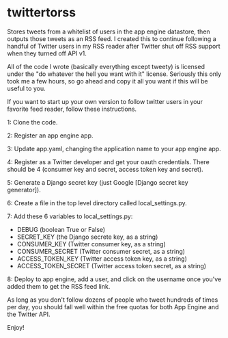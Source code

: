 twittertorss
============

Stores tweets from a whitelist of users in the app engine datastore, then
outputs those tweets as an RSS feed. I created this to continue following
a handful of Twitter users in my RSS reader after Twitter shut off RSS support
when they turned off API v1.

All of the code I wrote (basically everything except tweety) is licensed under
the "do whatever the hell you want with it" license.  Seriously this only took
me a few hours, so go ahead and copy it all you want if this will be useful to
you.

If you want to start up your own version to follow twitter users in your
favorite feed reader, follow these instructions.

1: Clone the code.

2: Register an app engine app.

3: Update app.yaml, changing the application name to your app engine app.

4: Register as a Twitter developer and get your oauth credentials. There should
   be 4 (consumer key and secret, access token key and secret).

5: Generate a Django secret key (just Google [Django secret key generator]).

6: Create a file in the top level directory called local_settings.py.

7: Add these 6 variables to local_settings.py:
   - DEBUG (boolean True or False)
   - SECRET_KEY (the Django secrete key, as a string)
   - CONSUMER_KEY (Twitter consumer key, as a string)
   - CONSUMER_SECRET (Twitter consumer secret, as a string)
   - ACCESS_TOKEN_KEY (Twitter access token key, as a string)
   - ACCESS_TOKEN_SECRET (Twitter access token secret, as a string)

8: Deploy to app engine, add a user, and click on the username once you've
   added them to get the RSS feed link.

As long as you don't follow dozens of people who tweet hundreds of times per
day, you should fall well within the free quotas for both App Engine and the
Twitter API.

Enjoy!
